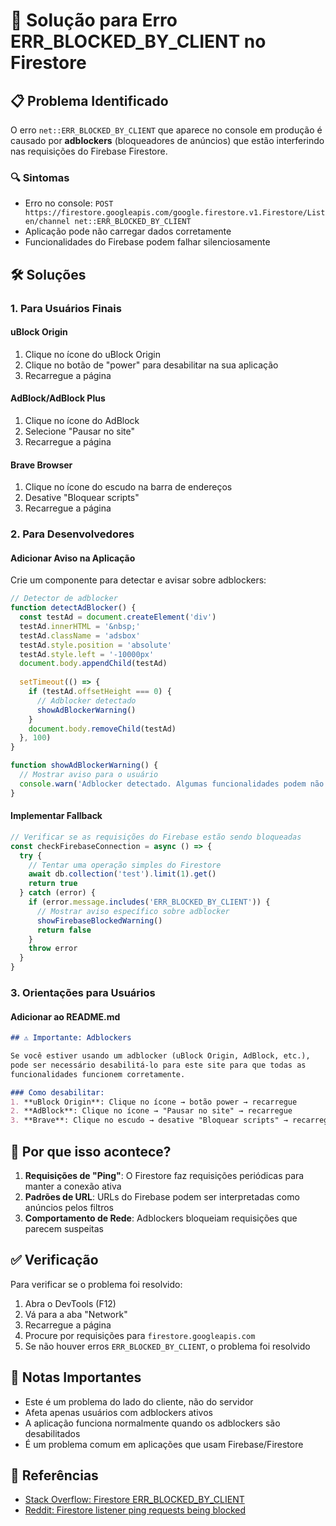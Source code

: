 # 🚫 Solução para Erro ERR_BLOCKED_BY_CLIENT no Firestore

## 📋 Problema Identificado

O erro `net::ERR_BLOCKED_BY_CLIENT` que aparece no console em produção é causado por **adblockers** (bloqueadores de anúncios) que estão interferindo nas requisições do Firebase Firestore.

### 🔍 Sintomas
- Erro no console: `POST https://firestore.googleapis.com/google.firestore.v1.Firestore/Listen/channel net::ERR_BLOCKED_BY_CLIENT`
- Aplicação pode não carregar dados corretamente
- Funcionalidades do Firebase podem falhar silenciosamente

## 🛠️ Soluções

### 1. **Para Usuários Finais**

#### **uBlock Origin**
1. Clique no ícone do uBlock Origin
2. Clique no botão de "power" para desabilitar na sua aplicação
3. Recarregue a página

#### **AdBlock/AdBlock Plus**
1. Clique no ícone do AdBlock
2. Selecione "Pausar no site"
3. Recarregue a página

#### **Brave Browser**
1. Clique no ícone do escudo na barra de endereços
2. Desative "Bloquear scripts"
3. Recarregue a página

### 2. **Para Desenvolvedores**

#### **Adicionar Aviso na Aplicação**
Crie um componente para detectar e avisar sobre adblockers:

```javascript
// Detector de adblocker
function detectAdBlocker() {
  const testAd = document.createElement('div')
  testAd.innerHTML = '&nbsp;'
  testAd.className = 'adsbox'
  testAd.style.position = 'absolute'
  testAd.style.left = '-10000px'
  document.body.appendChild(testAd)
  
  setTimeout(() => {
    if (testAd.offsetHeight === 0) {
      // Adblocker detectado
      showAdBlockerWarning()
    }
    document.body.removeChild(testAd)
  }, 100)
}

function showAdBlockerWarning() {
  // Mostrar aviso para o usuário
  console.warn('Adblocker detectado. Algumas funcionalidades podem não funcionar.')
}
```

#### **Implementar Fallback**
```javascript
// Verificar se as requisições do Firebase estão sendo bloqueadas
const checkFirebaseConnection = async () => {
  try {
    // Tentar uma operação simples do Firestore
    await db.collection('test').limit(1).get()
    return true
  } catch (error) {
    if (error.message.includes('ERR_BLOCKED_BY_CLIENT')) {
      // Mostrar aviso específico sobre adblocker
      showFirebaseBlockedWarning()
      return false
    }
    throw error
  }
}
```

### 3. **Orientações para Usuários**

#### **Adicionar ao README.md**
```markdown
## ⚠️ Importante: Adblockers

Se você estiver usando um adblocker (uBlock Origin, AdBlock, etc.), 
pode ser necessário desabilitá-lo para este site para que todas as 
funcionalidades funcionem corretamente.

### Como desabilitar:
1. **uBlock Origin**: Clique no ícone → botão power → recarregue
2. **AdBlock**: Clique no ícone → "Pausar no site" → recarregue
3. **Brave**: Clique no escudo → desative "Bloquear scripts" → recarregue
```

## 🎯 Por que isso acontece?

1. **Requisições de "Ping"**: O Firestore faz requisições periódicas para manter a conexão ativa
2. **Padrões de URL**: URLs do Firebase podem ser interpretadas como anúncios pelos filtros
3. **Comportamento de Rede**: Adblockers bloqueiam requisições que parecem suspeitas

## ✅ Verificação

Para verificar se o problema foi resolvido:

1. Abra o DevTools (F12)
2. Vá para a aba "Network"
3. Recarregue a página
4. Procure por requisições para `firestore.googleapis.com`
5. Se não houver erros `ERR_BLOCKED_BY_CLIENT`, o problema foi resolvido

## 📝 Notas Importantes

- Este é um problema do lado do cliente, não do servidor
- Afeta apenas usuários com adblockers ativos
- A aplicação funciona normalmente quando os adblockers são desabilitados
- É um problema comum em aplicações que usam Firebase/Firestore

## 🔗 Referências

- [Stack Overflow: Firestore ERR_BLOCKED_BY_CLIENT](https://stackoverflow.com/questions/73922740/writing-to-firestore-database-results-in-firestore-neterr-blocked-by-client-er)
- [Reddit: Firestore listener ping requests being blocked](https://www.reddit.com/r/Firebase/comments/tb3nz7/firestore_listener_ping_requests_being_blocked_by/)